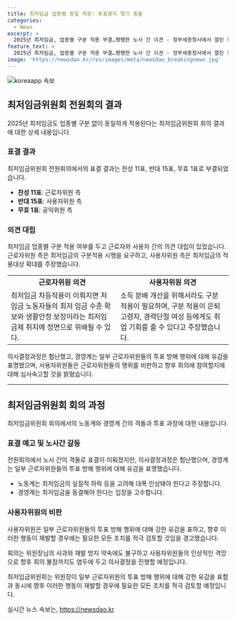 ```yaml
---
title: 최저임금 업종별 동일 적용! 투표용지 찢기 충돌
categories:
  - News
excerpt: >
  2025년 최저임금, 업종별 구분 적용 부결…팽팽한 노사 간 이견 - 정부세종청사에서 열린 최저임금위원회 7차 전원회의에서 최저임금의 구분적용과 적용대상 확대에 대한 노사 간 강한 의견 대립 속에 부결로 결정됐다. 경영계는 소상공인·자영업자의 어려움을 강조하며 구분 적용을 주장했고, 노동계는 이를 저임금 노동자들의 삶에 부정적인 영향을 줄 것이라며 반대했다. 이에 사용자위원은 최저임금 구분적용 결정과정에서 근로자위원들의 투표 방해 행위에 대해 유감을 표명하고, 노동계와의 팽팽한 갈등을 지적했다. 
feature_text: >
  2025년 최저임금, 업종별 구분 적용 부결…팽팽한 노사 간 이견 - 정부세종청사에서 열린 최저임금위원회 7차 전원회의에서 최저임금의 구분적용과 적용대상 확대에 대한 노사 간 강한 의견 대립 속에 부결로 결정됐다. 경영계는 소상공인·자영업자의 어려움을 강조하며 구분 적용을 주장했고, 노동계는 이를 저임금 노동자들의 삶에 부정적인 영향을 줄 것이라며 반대했다. 이에 사용자위원은 최저임금 구분적용 결정과정에서 근로자위원들의 투표 방해 행위에 대해 유감을 표명하고, 노동계와의 팽팽한 갈등을 지적했다. 
image: 'https://newsdao.kr/res/images/meta/newsdao_breakingnews.jpg'
---
```


<p><img src="https://newsdao.kr/res/images/meta/newsdao_breakingnews.jpg" alt="koreaapp 속보" /></p>

<h2 data-ke-size="size26">최저임금위원회 전원회의 결과</h2>

<p data-ke-size="size16">2025년 최저임금도 업종별 구분 없이 동일하게 적용된다는 최저임금위원회 회의 결과에 대한 상세 내용입니다.</p>

<h3>표결 결과</h3>

<p data-ke-size="size16">최저임금위원회 전원회의에서의 표결 결과는 찬성 11표, 반대 15표, 무효 1표로 부결되었습니다.</p>

<ul>
  <li><b>찬성 11표</b>: 근로자위원 측</li>
  <li><b>반대 15표</b>: 사용자위원 측</li>
  <li><b>무효 1표</b>: 공익위원 측</li>
</ul>

<h3>의견 대립</h3>

<p data-ke-size="size16">최저임금 업종별 구분 적용 여부를 두고 근로자와 사용자 간의 의견 대립이 있었습니다. 근로자위원 측은 최저임금의 구분적용 시행을 요구하고, 사용자위원 측은 최저임금의 적용대상 확대를 주장했습니다.</p>

<table>
  <tr>
    <td style="text-align: center; height: 17px;"><b>근로자위원 의견</b></td>
    <td style="text-align: center; height: 17px;"><b>사용자위원 의견</b></td>
  </tr>
  <tr>
    <td>최저임금 차등적용이 이뤄지면 저임금 노동자들의 최저 임금 수준 확보와 생활안정 보장이라는 최저임금제 취지에 정면으로 위배될 수 있다.</td>
    <td>소득 분배 개선을 위해서라도 구분 적용이 필요하며, 구분 적용이 은퇴 고령자, 경력단절 여성 등에게도 취업 기회를 줄 수 있다고 주장했습니다.</td>
  </tr>
</table>

<p data-ke-size="size16">의사결정과정은 험난했고, 경영계는 일부 근로자위원들의 투표 방해 행위에 대해 유감을 표명했으며, 사용자위원들은 근로자위원들의 행위를 비판하고 향후 회의에 참여할지에 대해 심사숙고할 것을 밝혔습니다.</p>

<hr>

<h2 data-ke-size="size26">최저임금위원회 회의 과정</h2>

<p data-ke-size="size16">최저임금위원회 회의에서의 노동계와 경영계 간의 격돌과 투표 과정에 대한 내용입니다.</p>

<h3>표결 예고 및 노사간 갈등</h3>

<p data-ke-size="size16">전원회의에서 노사 간의 격돌로 표결이 이뤄졌지만, 의사결정과정은 험난했으며, 경영계는 일부 근로자위원들의 투표 방해 행위에 대해 유감을 표명했습니다.</p>

<ul>
  <li>노동계는 최저임금의 실질적 하락 등을 고려해 대폭 인상돼야 한다고 주장합니다.</li>
  <li>경영계는 최저임금을 동결해야 한다는 입장을 고수합니다.</li>
</ul>

<h3>사용자위원의 비판</h3>

<p data-ke-size="size16">사용자위원은 일부 근로자위원들의 투표 방해 행위에 대해 강한 유감을 표하고, 향후 이러한 행동이 재발할 경우에는 필요한 모든 조치를 적극 검토할 것임을 경고했습니다.</p>

<p data-ke-size="size16">회의는 위원장님의 사과와 재발 방지 약속에도 불구하고 사용자위원들의 인상적인 격앙으로 향후 회의 불참까지도 염두에 두고 의사결정을 진행할 예정입니다.</p>

<p data-ke-size="size16">최저임금위원회는 위원장이 일부 근로자위원의 투표 방해 행위에 대해 강한 유감을 표함과 동시에 향후 이러한 행동이 재발할 경우에 필요한 모든 조치를 적극 검토할 예정입니다.</p>
실시간 뉴스 속보는, <a href="https://newsdao.kr" rel="dofollow">https://newsdao.kr</a>


